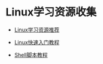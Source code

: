 # Linux学习资源收集

- [Linux学习资源推荐](http://www.jianshu.com/p/307c8d0fbf22)
- [Linux快速入门教程](http://lovesoo.org/linux-quick-start)

- [Shell脚本教程](http://manual.51yip.com/shell/)